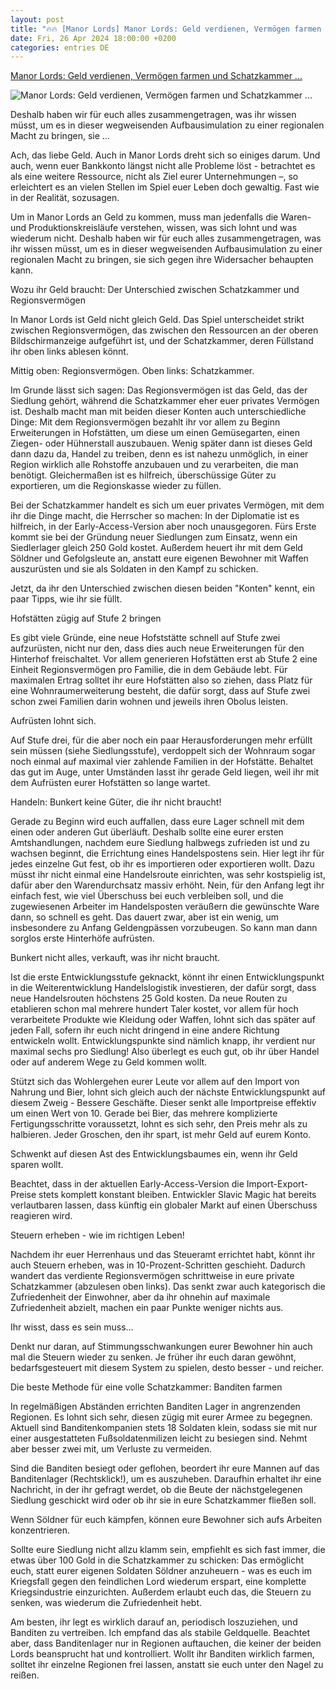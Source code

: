 ```yaml
---
layout: post
title: "🔥🔥 [Manor Lords] Manor Lords: Geld verdienen, Vermögen farmen und Schatzkammer ..."
date: Fri, 26 Apr 2024 18:00:00 +0200
categories: entries DE
---
```

[Manor Lords: Geld verdienen, Vermögen farmen und Schatzkammer ...](https://www.eurogamer.de/manor-lords-geld-verdienen-vermogen-farmen-und-schatzkammer-fullen)

![Manor Lords: Geld verdienen, Vermögen farmen und Schatzkammer ...](https://assetsio.gnwcdn.com/manor-lords-tipps-cover.jpg?width=1200&height=630&fit=crop&enable=upscale&auto=webp)

Deshalb haben wir für euch alles zusammengetragen, was ihr wissen müsst, um es in dieser wegweisenden Aufbausimulation zu einer regionalen Macht zu bringen, sie ...

Ach, das liebe Geld. Auch in Manor Lords dreht sich so einiges darum. Und auch, wenn euer Bankkonto längst nicht alle Probleme löst - betrachtet es als eine weitere Ressource, nicht als Ziel eurer Unternehmungen –, so erleichtert es an vielen Stellen im Spiel euer Leben doch gewaltig. Fast wie in der Realität, sozusagen.

Um in Manor Lords an Geld zu kommen, muss man jedenfalls die Waren- und Produktionskreisläufe verstehen, wissen, was sich lohnt und was wiederum nicht. Deshalb haben wir für euch alles zusammengetragen, was ihr wissen müsst, um es in dieser wegweisenden Aufbausimulation zu einer regionalen Macht zu bringen, sie sich gegen ihre Widersacher behaupten kann.

Wozu ihr Geld braucht: Der Unterschied zwischen Schatzkammer und Regionsvermögen

In Manor Lords ist Geld nicht gleich Geld. Das Spiel unterscheidet strikt zwischen Regionsvermögen, das zwischen den Ressourcen an der oberen Bildschirmanzeige aufgeführt ist, und der Schatzkammer, deren Füllstand ihr oben links ablesen könnt.

Mittig oben: Regionsvermögen. Oben links: Schatzkammer.

Im Grunde lässt sich sagen: Das Regionsvermögen ist das Geld, das der Siedlung gehört, während die Schatzkammer eher euer privates Vermögen ist. Deshalb macht man mit beiden dieser Konten auch unterschiedliche Dinge: Mit dem Regionsvermögen bezahlt ihr vor allem zu Beginn Erweiterungen in Hofstätten, um diese um einen Gemüsegarten, einen Ziegen- oder Hühnerstall auszubauen. Wenig später dann ist dieses Geld dann dazu da, Handel zu treiben, denn es ist nahezu unmöglich, in einer Region wirklich alle Rohstoffe anzubauen und zu verarbeiten, die man benötigt. Gleichermaßen ist es hilfreich, überschüssige Güter zu exportieren, um die Regionskasse wieder zu füllen.

Bei der Schatzkammer handelt es sich um euer privates Vermögen, mit dem ihr die Dinge macht, die Herrscher so machen: In der Diplomatie ist es hilfreich, in der Early-Access-Version aber noch unausgegoren. Fürs Erste kommt sie bei der Gründung neuer Siedlungen zum Einsatz, wenn ein Siedlerlager gleich 250 Gold kostet. Außerdem heuert ihr mit dem Geld Söldner und Gefolgsleute an, anstatt eure eigenen Bewohner mit Waffen auszurüsten und sie als Soldaten in den Kampf zu schicken.

Jetzt, da ihr den Unterschied zwischen diesen beiden "Konten" kennt, ein paar Tipps, wie ihr sie füllt.

Hofstätten zügig auf Stufe 2 bringen

Es gibt viele Gründe, eine neue Hofststätte schnell auf Stufe zwei aufzurüsten, nicht nur den, dass dies auch neue Erweiterungen für den Hinterhof freischaltet. Vor allem generieren Hofstätten erst ab Stufe 2 eine Einheit Regionsvermögen pro Familie, die in dem Gebäude lebt. Für maximalen Ertrag solltet ihr eure Hofstätten also so ziehen, dass Platz für eine Wohnraumerweiterung besteht, die dafür sorgt, dass auf Stufe zwei schon zwei Familien darin wohnen und jeweils ihren Obolus leisten.

Aufrüsten lohnt sich.

Auf Stufe drei, für die aber noch ein paar Herausforderungen mehr erfüllt sein müssen (siehe Siedlungsstufe), verdoppelt sich der Wohnraum sogar noch einmal auf maximal vier zahlende Familien in der Hofstätte. Behaltet das gut im Auge, unter Umständen lasst ihr gerade Geld liegen, weil ihr mit dem Aufrüsten eurer Hofstätten so lange wartet.

Handeln: Bunkert keine Güter, die ihr nicht braucht!

Gerade zu Beginn wird euch auffallen, dass eure Lager schnell mit dem einen oder anderen Gut überläuft. Deshalb sollte eine eurer ersten Amtshandlungen, nachdem eure Siedlung halbwegs zufrieden ist und zu wachsen beginnt, die Errichtung eines Handelspostens sein. Hier legt ihr für jedes einzelne Gut fest, ob ihr es importieren oder exportieren wollt. Dazu müsst ihr nicht einmal eine Handelsroute einrichten, was sehr kostspielig ist, dafür aber den Warendurchsatz massiv erhöht. Nein, für den Anfang legt ihr einfach fest, wie viel Überschuss bei euch verbleiben soll, und die zugewiesenen Arbeiter im Handelsposten veräußern die gewünschte Ware dann, so schnell es geht. Das dauert zwar, aber ist ein wenig, um insbesondere zu Anfang Geldengpässen vorzubeugen. So kann man dann sorglos erste Hinterhöfe aufrüsten.

Bunkert nicht alles, verkauft, was ihr nicht braucht.

Ist die erste Entwicklungsstufe geknackt, könnt ihr einen Entwicklungspunkt in die Weiterentwicklung Handelslogistik investieren, der dafür sorgt, dass neue Handelsrouten höchstens 25 Gold kosten. Da neue Routen zu etablieren schon mal mehrere hundert Taler kostet, vor allem für hoch verarbeitete Produkte wie Kleidung oder Waffen, lohnt sich das später auf jeden Fall, sofern ihr euch nicht dringend in eine andere Richtung entwickeln wollt. Entwicklungspunkte sind nämlich knapp, ihr verdient nur maximal sechs pro Siedlung! Also überlegt es euch gut, ob ihr über Handel oder auf anderem Wege zu Geld kommen wollt.

Stützt sich das Wohlergehen eurer Leute vor allem auf den Import von Nahrung und Bier, lohnt sich gleich auch der nächste Entwicklungspunkt auf diesem Zweig - Bessere Geschäfte. Dieser senkt alle Importpreise effektiv um einen Wert von 10. Gerade bei Bier, das mehrere komplizierte Fertigungsschritte voraussetzt, lohnt es sich sehr, den Preis mehr als zu halbieren. Jeder Groschen, den ihr spart, ist mehr Geld auf eurem Konto.

Schwenkt auf diesen Ast des Entwicklungsbaumes ein, wenn ihr Geld sparen wollt.

Beachtet, dass in der aktuellen Early-Access-Version die Import-Export-Preise stets komplett konstant bleiben. Entwickler Slavic Magic hat bereits verlautbaren lassen, dass künftig ein globaler Markt auf einen Überschuss reagieren wird.

Steuern erheben - wie im richtigen Leben!

Nachdem ihr euer Herrenhaus und das Steueramt errichtet habt, könnt ihr auch Steuern erheben, was in 10-Prozent-Schritten geschieht. Dadurch wandert das verdiente Regionsvermögen schrittweise in eure private Schatzkammer (abzulesen oben links). Das senkt zwar auch kategorisch die Zufriedenheit der Einwohner, aber da ihr ohnehin auf maximale Zufriedenheit abzielt, machen ein paar Punkte weniger nichts aus.

Ihr wisst, dass es sein muss...

Denkt nur daran, auf Stimmungsschwankungen eurer Bewohner hin auch mal die Steuern wieder zu senken. Je früher ihr euch daran gewöhnt, bedarfsgesteuert mit diesem System zu spielen, desto besser - und reicher.

Die beste Methode für eine volle Schatzkammer: Banditen farmen

In regelmäßigen Abständen errichten Banditen Lager in angrenzenden Regionen. Es lohnt sich sehr, diesen zügig mit eurer Armee zu begegnen. Aktuell sind Banditenkompanien stets 18 Soldaten klein, sodass sie mit nur einer ausgestatteten Fußsoldatenmilizen leicht zu besiegen sind. Nehmt aber besser zwei mit, um Verluste zu vermeiden.

Sind die Banditen besiegt oder geflohen, beordert ihr eure Mannen auf das Banditenlager (Rechtsklick!), um es auszuheben. Daraufhin erhaltet ihr eine Nachricht, in der ihr gefragt werdet, ob die Beute der nächstgelegenen Siedlung geschickt wird oder ob ihr sie in eure Schatzkammer fließen soll.

Wenn Söldner für euch kämpfen, können eure Bewohner sich aufs Arbeiten konzentrieren.

Sollte eure Siedlung nicht allzu klamm sein, empfiehlt es sich fast immer, die etwas über 100 Gold in die Schatzkammer zu schicken: Das ermöglicht euch, statt eurer eigenen Soldaten Söldner anzuheuern - was es euch im Kriegsfall gegen den feindlichen Lord wiederum erspart, eine komplette Kriegsindustrie einzurichten. Außerdem erlaubt euch das, die Steuern zu senken, was wiederum die Zufriedenheit hebt.

Am besten, ihr legt es wirklich darauf an, periodisch loszuziehen, und Banditen zu vertreiben. Ich empfand das als stabile Geldquelle. Beachtet aber, dass Banditenlager nur in Regionen auftauchen, die keiner der beiden Lords beansprucht hat und kontrolliert. Wollt ihr Banditen wirklich farmen, solltet ihr einzelne Regionen frei lassen, anstatt sie euch unter den Nagel zu reißen.

